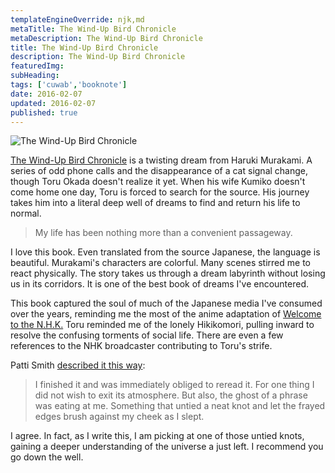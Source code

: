 ```yaml
---
templateEngineOverride: njk,md
metaTitle: The Wind-Up Bird Chronicle
metaDescription: The Wind-Up Bird Chronicle
title: The Wind-Up Bird Chronicle
description: The Wind-Up Bird Chronicle
featuredImg: 
subHeading: 
tags: ['cuwab','booknote']
date: 2016-02-07
updated: 2016-02-07
published: true
---
```


<div class="col-start-3 col-end-9">




![The Wind-Up Bird Chronicle](/img/20160206_thewindupbirdchronicle.jpg)

[The Wind-Up Bird Chronicle](http://www.amazon.com/gp/product/B00QPF0HHU?keywords=the%20wind-up%20bird%20chronicle&qid=1454894417&ref_=sr_1_2&sr=8-2) is a twisting dream from Haruki Murakami. A series of odd phone calls and the disappearance of a cat signal change, though Toru Okada doesn't realize it yet. When his wife Kumiko doesn't come home one day, Toru is forced to search for the source. His journey takes him into a literal deep well of dreams to find and return his life to normal.

> My life has been nothing more than a convenient passageway.

I love this book. Even translated from the source Japanese, the language is beautiful. Murakami's characters are colorful. Many scenes stirred me to react physically. The story takes us through a dream labyrinth without losing us in its corridors. It is one of the best book of dreams I've encountered.

This book captured the soul of much of the Japanese media I've consumed over the years, reminding me the most of the anime adaptation of [Welcome to the N.H.K.](https://en.wikipedia.org/wiki/Welcome_to_the_N.H.K) Toru reminded me of the lonely Hikikomori, pulling inward to resolve the confusing torments of social life. There are even a few references to the NHK broadcaster contributing to Toru's strife.

Patti Smith [described it this way](https://www.brainpickings.org/2015/11/02/patti-smith-favorite-books-m-train):

> I finished it and was immediately obliged to reread it. For one thing I did not wish to exit its atmosphere. But also, the ghost of a phrase was eating at me. Something that untied a neat knot and let the frayed edges brush against my cheek as I slept.

I agree. In fact, as I write this, I am picking at one of those untied knots, gaining a deeper understanding of the universe a just left. I recommend you go down the well.
